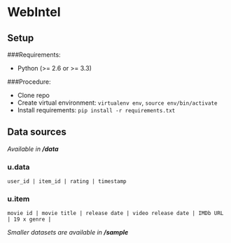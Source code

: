 # WebIntel

## Setup
###Requirements:

- Python (>= 2.6 or >= 3.3)

###Procedure:
- Clone repo
- Create virtual environment: `virtualenv env`, `source env/bin/activate`
- Install requirements: `pip install -r requirements.txt`

## Data sources
_Available in **/data**_

### u.data
```
user_id | item_id | rating | timestamp
```

### u.item
```
movie id | movie title | release date | video release date | IMDb URL | 19 x genre |
```

_Smaller datasets are available in **/sample**_